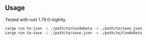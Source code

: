 ## Usage

Tested with rust 1.79.0-nightly.

```sh
cargo run to-json -i ./path/to/CondoData -o ./path/to/save.json
cargo run to-save -i ./path/to/save.json -o ./path/to/CondoData
```
